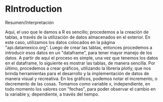 # RIntroduction

Resumen/Interpretación

Aquí, el uso que le damos a R es sencillo; procedemos a la creación de tablas, a través de la utilización de datos almacenados en el exterior. En este caso, utilizamos los datos colocados en la página "api.datamexico.org". Luego de crear las tablas, entonces procedemos a introducir esos datos en un "dataframe", para tener mayor manejo de los datos. A partir de aquí el proceso es simple, una vez que tenemos los datos en el dataframe, lo siguiente es mostrar las tablas, de manera sencilla. Por último, procedemos a crear gráficos, utilizando la librería plotly, que nos brinda herramientas para el desarrollo y la implementación de datos de manera visual y recreativa.
En los gráficos, podemos notar el incremento, o decremento de las cosas. Tomamos como variable x, independiente, en todo momento los valores con "fechas", para poder observar el cambio en la variable y, dependiente, a través del tiempo. 
